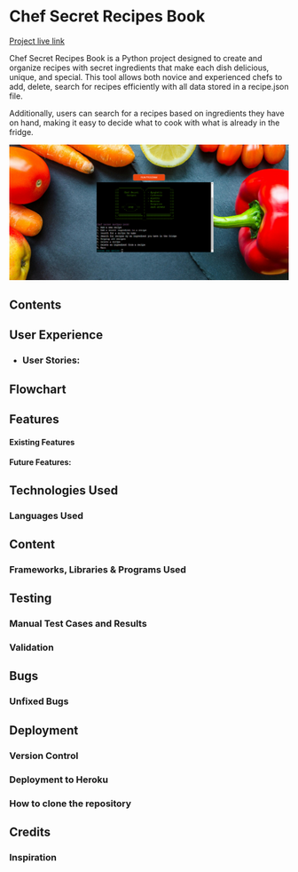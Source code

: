 # **Chef Secret Recipes Book**

[Project live link](https://chef-secret-recipes-adc6806ffd55.herokuapp.com/)


Chef Secret Recipes Book is a Python project designed to create and organize recipes with secret ingredients that make each dish delicious, unique, and special.
This tool allows both novice and experienced chefs to add, delete, search for recipes efficiently with all data stored in a recipe.json file. 

Additionally, users can search for a recipes based on ingredients they have on hand, making it easy to decide what to cook with what is already in the fridge.


![Screenshot of Main Page](screenshots/MainPage.png)


## Contents


## User Experience

-  ### User Stories:


## Flowchart

## Features


#### Existing Features



#### Future Features:


## Technologies Used

### Languages Used


## Content

### Frameworks, Libraries & Programs Used


## Testing

### Manual Test Cases and Results

### Validation

## Bugs



### Unfixed Bugs


## Deployment

### Version Control


### Deployment to Heroku

### How to clone the repository

## Credits


### Inspiration


